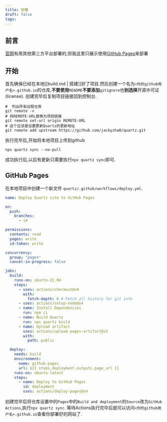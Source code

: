 ```yaml
---
title: 部署
draft: false
tags:
---
```


## 前言
[官网](https://quartz.jzhao.xyz/hosting)有用其他第三方平台部署的,但我这里只展示使用[GitHub Pages](https://docs.github.com/en/pages/getting-started-with-github-pages/about-github-pages)来部署

## 开始
首先确保已经在本地[[build.md | 搭建]]好了项目.然后创建一个名为`<你的github用户名>.github.io`的仓库,**不要使用**`README`**不要添加**`gitignore`也**别选择**开源许可证(license).
创建完毕后复制项目链接回到控制台.
``` shell
#  列出所有远程仓库
git remote -v
# 将REMOTE-URL替换为项目链接
git remote set-url origin REMOTE-URL
# 这个应该是设置更新Quartz的更新地址 
git remote add upstream https://github.com/jackyzha0/quartz.git
```
执行完毕后,开始将本地项目上传到github
``` shell
npx quartz sync --no-pull
```
成功执行后,以后有更新只需要执行`npx quartz sync`即可.

## GitHub Pages

在本地项目中创建一个新文件  `quartz/.github/workflows/deploy.yml`.

```yaml title="quartz/.github/workflows/deploy.yml"
name: Deploy Quartz site to GitHub Pages

on:
  push:
    branches:
      - v4

permissions:
  contents: read
  pages: write
  id-token: write

concurrency:
  group: "pages"
  cancel-in-progress: false

jobs:
  build:
    runs-on: ubuntu-22.04
    steps:
      - uses: actions/checkout@v4
        with:
          fetch-depth: 0 # Fetch all history for git info
      - uses: actions/setup-node@v4
      - name: Install Dependencies
        run: npm ci
      - name: Build Quartz
        run: npx quartz build
      - name: Upload artifact
        uses: actions/upload-pages-artifact@v3
        with:
          path: public

  deploy:
    needs: build
    environment:
      name: github-pages
      url: ${{ steps.deployment.outputs.page_url }}
    runs-on: ubuntu-latest
    steps:
      - name: Deploy to GitHub Pages
        id: deployment
        uses: actions/deploy-pages@v4
```
创建完毕后将仓库设置中的`Pages`中的`Build and deployment`的`Source`改为`GitHub Actions`,执行`npx quartz sync`.
等待Actions执行完毕后就可以访问`<你的github用户名>.github.io`查看你部署好的网站了.